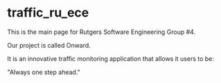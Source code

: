 # traffic_ru_ece
This is the main page for Rutgers Software Engineering Group #4. 

Our project is called Onward.

It is an innovative traffic monitoring application that allows it users to be:

"Always one step ahead."
